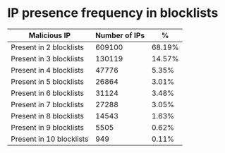 # IP presence frequency in blocklists
| Malicious IP | Number of IPs | % |
|----|----|----|
| Present in 2 blocklists | 609100 | 68.19% |
| Present in 3 blocklists | 130119 | 14.57% |
| Present in 4 blocklists | 47776 | 5.35% |
| Present in 5 blocklists | 26864 | 3.01% |
| Present in 6 blocklists | 31124 | 3.48% |
| Present in 7 blocklists | 27288 | 3.05% |
| Present in 8 blocklists | 14543 | 1.63% |
| Present in 9 blocklists | 5505 | 0.62% |
| Present in 10 blocklists | 949 | 0.11% |
